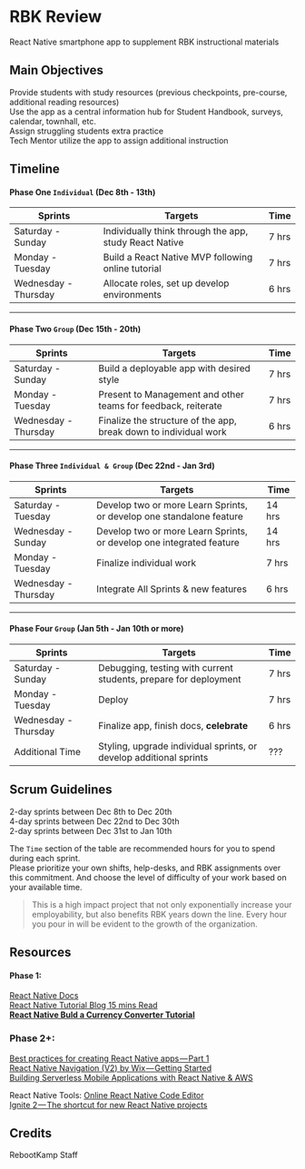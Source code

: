 # RBK Review

React Native smartphone app to supplement RBK instructional materials

## Main Objectives

Provide students with study resources (previous checkpoints, pre-course, additional reading resources)   
Use the app as a central information hub for Student Handbook, surveys, calendar, townhall, etc.  
Assign struggling students extra practice   
Tech Mentor utilize the app to assign additional instruction   

## Timeline

#### Phase One `Individual` (Dec 8th - 13th)

Sprints | Targets | Time
--- | --- | ---
Saturday - Sunday | Individually think through the app, study React Native  | 7 hrs 
Monday - Tuesday | Build a React Native MVP following online tutorial   |  7 hrs 
Wednesday - Thursday |   Allocate roles, set up develop environments   |  6 hrs 

---
#### Phase Two `Group` (Dec 15th - 20th)

Sprints | Targets | Time
--- | --- | ---
Saturday - Sunday | Build a deployable app with desired style | 7 hrs 
Monday - Tuesday |  Present to Management and other teams for feedback, reiterate  |  7 hrs 
Wednesday - Thursday |   Finalize the structure of the app, break down to individual work   |  6 hrs 

---
#### Phase Three `Individual & Group` (Dec 22nd - Jan 3rd)

Sprints | Targets | Time
--- | --- | ---
Saturday - Tuesday |  Develop two or more Learn Sprints, or develop one standalone feature | 14 hrs 
Wednesday - Sunday | Develop two or more Learn Sprints, or develop one integrated feature  |  14 hrs 
Monday - Tuesday |   Finalize individual work   |  7 hrs 
Wednesday - Thursday |   Integrate All Sprints & new features |  6 hrs 

---
#### Phase Four `Group` (Jan 5th - Jan 10th or more)

Sprints | Targets | Time
--- | --- | ---
Saturday - Sunday  |   Debugging, testing with current students, prepare for deployment   |  7 hrs
Monday - Tuesday |   Deploy  |  7 hrs
Wednesday - Thursday | Finalize app, finish docs, **celebrate** | 6 hrs
Additional Time | Styling, upgrade individual sprints, or develop additional sprints | ???


## Scrum Guidelines
2-day sprints between Dec 8th to Dec 20th  
4-day sprints between Dec 22nd to Dec 30th  
2-day sprints between Dec 31st to Jan 10th  

The `Time` section of the table are recommended hours for you to spend during each sprint.   
Please prioritize your own shifts, help-desks, and RBK assignments over this commitment. And choose the level of difficulty of your work based on your available time.   

> This is a high impact project that not only exponentially increase your employability, but also benefits RBK years down the line. Every hour you pour in will be evident to the growth of the organization.


## Resources
#### Phase 1:
[React Native Docs](https://facebook.github.io/react-native/docs/getting-started)  
[React Native Tutorial Blog 15 mins Read](https://www.toptal.com/react-native/cold-dive-into-react-native-a-beginners-tutorial)  
[**React Native Buld a Currency Converter Tutorial**](https://learn.handlebarlabs.com/courses/175915/lectures/2643143)  

### Phase 2+:
[Best practices for creating React Native apps — Part 1](https://medium.com/react-native-training/best-practices-for-creating-react-native-apps-part-1-66311c746df3)  
[React Native Navigation (V2) by Wix — Getting Started](https://medium.com/react-native-training/react-native-navigation-v2-by-wix-getting-started-7d647e944132)  
[Building Serverless Mobile Applications with React Native & AWS](https://medium.com/react-native-training/building-serverless-mobile-applications-with-react-native-aws-740ecf719fce)  

React Native Tools:
[Online React Native Code Editor](https://snack.expo.io/)  
[Ignite 2 — The shortcut for new React Native projects](https://medium.com/react-native-training/ignite-2-the-shortcut-for-new-react-native-projects-b62376da6c5d)  


## Credits

RebootKamp Staff
